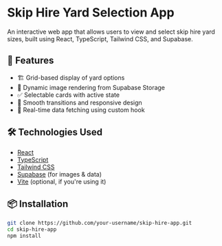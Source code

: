 # Skip Hire Yard Selection App

An interactive web app that allows users to view and select skip hire yard sizes, built using React, TypeScript, Tailwind CSS, and Supabase.



## 🚀 Features

- 🏗️ Grid-based display of yard options
- 📸 Dynamic image rendering from Supabase Storage
- ✅ Selectable cards with active state
- 💅 Smooth transitions and responsive design
- 🔄 Real-time data fetching using custom hook

## 🛠️ Technologies Used

- [React](https://reactjs.org/)
- [TypeScript](https://www.typescriptlang.org/)
- [Tailwind CSS](https://tailwindcss.com/)
- [Supabase](https://supabase.com/) (for images & data)
- [Vite](https://vitejs.dev/) (optional, if you're using it)

## 📦 Installation

```bash
git clone https://github.com/your-username/skip-hire-app.git
cd skip-hire-app
npm install
